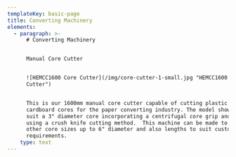 ```yaml
---
templateKey: basic-page
title: Converting Machinery
elements:
  - paragraph: >-
      # Converting Machinery


      Manual Core Cutter


      ![HEMCC1600 Core Cutter](/img/core-cutter-1-small.jpg "HEMCC1600 Core
      Cutter")


      This is our 1600mm manual core cutter capable of cutting plastic and
      cardboard cores for the paper converting industry. The model shown Is to
      suit a 3" diameter core incorporating a centrifugal core grip and supports
      using a crush knife cutting method.  This machine can be made to suit
      other core sizes up to 6" diameter and also lengths to suit customer
      requirements.
    type: text
---
```


